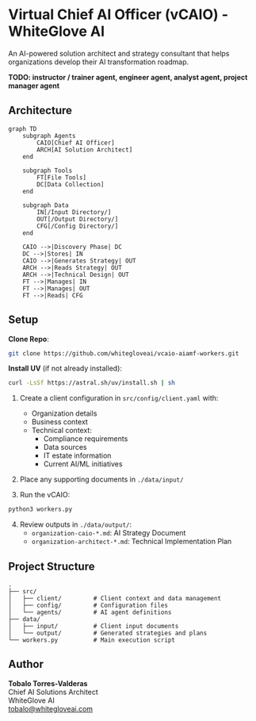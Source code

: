 # Virtual Chief AI Officer (vCAIO) - WhiteGlove AI

An AI-powered solution architect and strategy consultant that helps organizations develop their AI transformation roadmap.

**TODO: instructor / trainer agent, engineer agent, analyst agent, project manager agent**

## Architecture

```mermaid
graph TD
    subgraph Agents
        CAIO[Chief AI Officer]
        ARCH[AI Solution Architect]
    end

    subgraph Tools
        FT[File Tools]
        DC[Data Collection]
    end

    subgraph Data
        IN[/Input Directory/]
        OUT[/Output Directory/]
        CFG[/Config Directory/]
    end

    CAIO -->|Discovery Phase| DC
    DC -->|Stores| IN
    CAIO -->|Generates Strategy| OUT
    ARCH -->|Reads Strategy| OUT
    ARCH -->|Technical Design| OUT
    FT -->|Manages| IN
    FT -->|Manages| OUT
    FT -->|Reads| CFG
```

## Setup
**Clone Repo**:
```bash
git clone https://github.com/whitegloveai/vcaio-aiamf-workers.git
```
**Install UV** (if not already installed):
```bash
curl -LsSf https://astral.sh/uv/install.sh | sh
```

1. Create a client configuration in `src/config/client.yaml` with:
   - Organization details
   - Business context
   - Technical context:
     - Compliance requirements
     - Data sources
     - IT estate information
     - Current AI/ML initiatives

2. Place any supporting documents in `./data/input/`

3. Run the vCAIO:
```bash
python3 workers.py
```

4. Review outputs in `./data/output/`:
   - `organization-caio-*.md`: AI Strategy Document
   - `organization-architect-*.md`: Technical Implementation Plan

## Project Structure

```
.
├── src/
│   ├── client/         # Client context and data management
│   ├── config/         # Configuration files
│   └── agents/         # AI agent definitions
├── data/
│   ├── input/          # Client input documents
│   └── output/         # Generated strategies and plans
└── workers.py          # Main execution script
```

## Author

**Tobalo Torres-Valderas**  
Chief AI Solutions Architect  
WhiteGlove AI  
tobalo@whitegloveai.com
